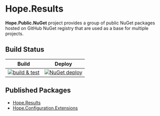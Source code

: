 # Hope.Results

**Hope.Public.NuGet** project provides a group of public NuGet packages hosted on GitHub NuGet registry that are used as a base for multiple projects.


## Build Status

**Build** | **Deploy**
--------- | ----------- 
[![build & test](https://github.com/AhmedZaki99/Hope.Public.NuGet/actions/workflows/build.yml/badge.svg?event=pull_request)](https://github.com/AhmedZaki99/Hope.Public.NuGet/actions/workflows/build.yml) | [![NuGet deploy](https://github.com/AhmedZaki99/Hope.Public.NuGet/actions/workflows/deploy.yml/badge.svg?event=release)](https://github.com/AhmedZaki99/Hope.Public.NuGet/actions/workflows/deploy.yml)


## Published Packages

- [Hope.Results](https://github.com/AhmedZaki99/Hope.Public.NuGet/tree/master/src/Hope.Results)
- [Hope.Configuration.Extensions](https://github.com/AhmedZaki99/Hope.Public.NuGet/tree/master/src/Hope.Configuration.Extensions)
